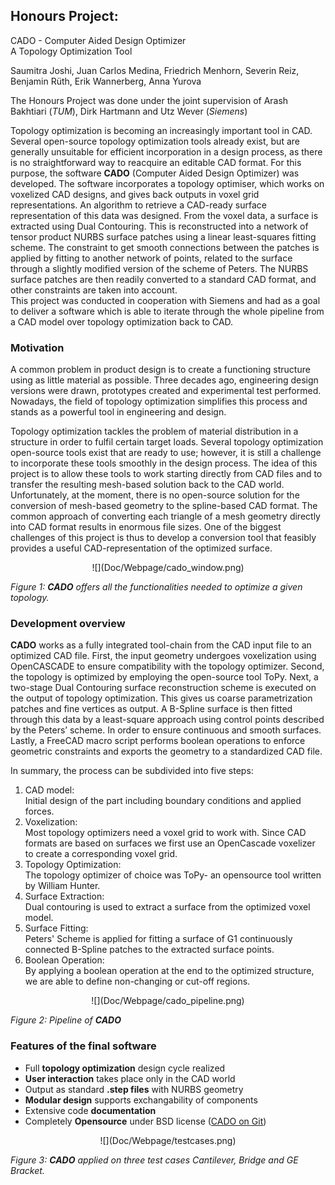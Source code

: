 ## Honours Project:  
CADO - Computer Aided Design Optimizer  
A Topology Optimization Tool

Saumitra Joshi, Juan Carlos Medina, Friedrich Menhorn, Severin Reiz, Benjamin Rüth, Erik Wannerberg, Anna Yurova

The Honours Project was done under the joint supervision of Arash Bakhtiari (_TUM_), Dirk Hartmann and Utz Wever (_Siemens_)

Topology optimization is becoming an increasingly important tool in CAD. Several open-source topology optimization tools already exist, but are generally unsuitable for efficient incorporation in a design process, as there is no straightforward way to reacquire an editable CAD format. For this purpose, the software **CADO** (Computer Aided Design Optimizer) was developed. The software incorporates a topology optimiser, which works on voxelized CAD designs, and gives back outputs in voxel grid representations. An algorithm to retrieve a CAD-ready surface representation of this data was designed. From the voxel data, a surface is extracted using Dual Contouring. This is reconstructed into a network of tensor product NURBS surface patches using a linear least-squares fitting scheme. The constraint to get smooth connections between the patches is applied by fitting to another network of points, related to the surface through a slightly modified version of the scheme of Peters. The NURBS surface patches are then readily converted to a standard CAD format, and other constraints are taken into account.  
This project was conducted in cooperation with Siemens and had as a goal to deliver a software which is able to iterate through the whole pipeline from a CAD model over topology optimization back to CAD.

### Motivation

A common problem in product design is to create a functioning structure using as little material as possible. Three decades ago, engineering design versions were drawn, prototypes created and experimental test performed. Nowadays, the field of topology optimization simplifies this process and stands as a powerful tool in engineering and design.

Topology optimization tackles the problem of material distribution in a structure in order to fulfil certain target loads. Several topology optimization open-source tools exist that are ready to use; however, it is still a challenge to incorporate these tools smoothly in the design process. The idea of this project is to allow these tools to work starting directly from CAD files and to transfer the resulting mesh-based solution back to the CAD world. Unfortunately, at the moment, there is no open-source solution for the conversion of mesh-based geometry to the spline-based CAD format. The common approach of converting each triangle of a mesh geometry directly into CAD format results in enormous file sizes. One of the biggest challenges of this project is thus to develop a conversion tool that feasibly provides a useful CAD-representation of the optimized surface.

<center>![](Doc/Webpage/cado_window.png)</center>

_Figure 1: **CADO** offers all the functionalities needed to optimize a given topology._

### Development overview

**CADO** works as a fully integrated tool-chain from the CAD input file to an optimized CAD file. First, the input geometry undergoes voxelization using OpenCASCADE to ensure compatibility with the topology optimizer. Second, the topology is optimized by employing the open-source tool ToPy. Next, a two-stage Dual Contouring surface reconstruction scheme is executed on the output of topology optimization. This gives us coarse parametrization patches and fine vertices as output. A B-Spline surface is then fitted through this data by a least-square approach using control points described by the Peters’ scheme. In order to ensure continuous and smooth surfaces. Lastly, a FreeCAD macro script performs boolean operations to enforce geometric constraints and exports the geometry to a standardized CAD file.

In summary, the process can be subdivided into five steps:

1.  CAD model:  
    Initial design of the part including boundary conditions and applied forces.
2.  Voxelization:  
    Most topology optimizers need a voxel grid to work with. Since CAD formats are based on surfaces we first use an OpenCascade voxelizer to create a corresponding voxel grid.
3.  Topology Optimization:  
    The topology optimizer of choice was ToPy- an opensource tool written by William Hunter.
4.  Surface Extraction:  
    Dual contouring is used to extract a surface from the optimized voxel model.
5.  Surface Fitting:  
    Peters' Scheme is applied for fitting a surface of G1 continuously connected B-Spline patches to the extracted surface points.
6.  Boolean Operation:  
    By applying a boolean operation at the end to the optimized structure, we are able to define non-changing or cut-off regions.

<center>![](Doc/Webpage/cado_pipeline.png)</center>

_Figure 2: Pipeline of **CADO**_

### Features of the final software

*   Full **topology optimization** design cycle realized
*   **User interaction** takes place only in the CAD world
*   Output as standard **.step files** with NURBS geometry
*   **Modular design** supports exchangability of components
*   Extensive code **documentation**
*   Completely **Opensource** under BSD license ([CADO on Git](https://github.com/BGCECSE2015/CADO))

<center>![](Doc/Webpage/testcases.png)</center>

_Figure 3: **CADO** applied on three test cases Cantilever, Bridge and GE Bracket._